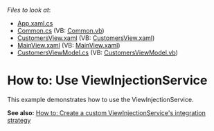 <!-- default file list -->
*Files to look at*:

* [App.xaml.cs](./CS/DXSample/App.xaml.cs)
* [Common.cs](./CS/DXSample/Common/Common.cs) (VB: [Common.vb](./VB/DXSample/Common/Common.vb))
* [CustomersView.xaml](./CS/DXSample/View/CustomersView.xaml) (VB: [CustomersView.xaml](./VB/DXSample/View/CustomersView.xaml))
* [MainView.xaml](./CS/DXSample/View/MainView.xaml) (VB: [MainView.xaml](./VB/DXSample/View/MainView.xaml))
* [CustomersViewModel.cs](./CS/DXSample/ViewModel/CustomersViewModel.cs) (VB: [CustomersViewModel.vb](./VB/DXSample/ViewModel/CustomersViewModel.vb))
<!-- default file list end -->
# How to: Use ViewInjectionService


<p>This example demonstrates how to use the ViewInjectionService.</p>
<p><strong>See also:</strong> <a href="https://www.devexpress.com/Support/Center/p/T220729">How to: Create a custom ViewInjectionService's integration strategy</a></p>

<br/>


